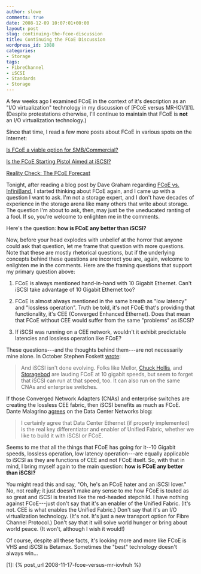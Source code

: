 ```yaml
---
author: slowe
comments: true
date: 2008-12-09 10:07:01+00:00
layout: post
slug: continuing-the-fcoe-discussion
title: Continuing the FCoE Discussion
wordpress_id: 1088
categories:
- Storage
tags:
- FibreChannel
- iSCSI
- Standards
- Storage
---
```


A few weeks ago I examined FCoE in the context of it's description as an "I/O virtualization" technology in my discussion of [FCoE versus MR-IOV][1]. (Despite protestations otherwise, I'll continue to maintain that FCoE is **not** an I/O virtualization technology.)

Since that time, I read a few more posts about FCoE in various spots on the Internet:

[Is FCoE a viable option for SMB/Commercial?](http://blog.flickerdown.com/2008/10/14/is-fcoe-a-viable-option-for-smbcommercial/)  

[Is the FCoE Starting Pistol Aimed at iSCSI?](http://blog.fosketts.net/2008/10/16/fcoe-versus-iscsi/)  

[Reality Check: The FCoE Forecast](http://blog.fosketts.net/2008/10/19/fcoe-reality/)

Tonight, after reading a blog post by Dave Graham regarding [FCoE vs. InfiniBand](http://flickerdown.com/?p=349), I started thinking about FCoE again, and I came up with a question I want to ask. I'm not a storage expert, and I don't have decades of experience in the storage arena like many others that write about storage. The question I'm about to ask, then, may just be the uneducated ranting of a fool. If so, you're welcome to enlighten me in the comments.

Here's the question: **how is FCoE any better than iSCSI?**

Now, before your head explodes with unbelief at the horror that anyone could ask that question, let me frame that question with more questions. Note that these are mostly rhetorical questions, but if the underlying concepts behind these questions are incorrect you are, again, welcome to enlighten me in the comments. Here are the framing questions that support my primary question above:

1. FCoE is always mentioned hand-in-hand with 10 Gigabit Ethernet. Can't iSCSI take advantage of 10 Gigabit Ethernet too?

2. FCoE is almost always mentioned in the same breath as "low latency" and "lossless operation". Truth be told, it's not FCoE that's providing that functionality, it's CEE (Converged Enhanced Ethernet). Does that mean that FCoE without CEE would suffer from the same "problems" as iSCSI?

3. If iSCSI was running on a CEE network, wouldn't it exhibit predictable latencies and lossless operation like FCoE?

These questions---and the thoughts behind them---are not necessarily mine alone. In October Stephen Foskett [wrote](http://blog.fosketts.net/2008/10/16/fcoe-versus-iscsi/):

>And iSCSI isn't done evolving. Folks like Mellor, [Chuck Hollis](http://chucksblog.typepad.com/chucks_blog/2008/10/fcoe-gets-taken.html), and [Storagebod](http://storagebod.typepad.com/storagebods_blog/2008/10/netapp-announce-support-for-fcoe.html) are lauding FCoE at 10 gigabit speeds, but seem to forget that iSCSI can run at that speed, too. It can also run on the same CNAs and enterprise switches.

If those Converged Network Adapters (CNAs) and enterprise switches are creating the lossless CEE fabric, then iSCSI benefits as much as FCoE. Dante Malagrino [agrees](http://blogs.cisco.com/datacenter/comments/fcoe_and_iscsi_who_cares_its_all_about_data_center_ethernet/) on the Data Center Networks blog:

>I certainly agree that Data Center Ethernet (if properly implemented) is the real key differentiator and enabler of Unified Fabric, whether we like to build it with iSCSI or FCoE.

Seems to me that all the things that FCoE has going for it--10 Gigabit speeds, lossless operation, low latency operation---are equally applicable to iSCSI as they are functions of CEE and not FCoE itself. So, with that in mind, I bring myself again to the main question: **how is FCoE any better than iSCSI?**

You might read this and say, "Oh, he's an FCoE hater and an iSCSI lover." No, not really; it just doesn't make any sense to me how FCoE is touted as so great and iSCSI is treated like the red-headed stepchild. I have nothing against FCoE---just don't say that it's an enabler of the Unified Fabric. (It's not. CEE is what enables the Unified Fabric.) Don't say that it's an I/O virtualization technology. (It's not. It's just a new transport option for Fibre Channel Protocol.) Don't say that it will solve world hunger or bring about world peace. (It won't, although I wish it would!)

Of course, despite all these facts, it's looking more and more like FCoE is VHS and iSCSI is Betamax. Sometimes the "best" technology doesn't always win...

[1]: {% post_url 2008-11-17-fcoe-versus-mr-iovhuh %}
